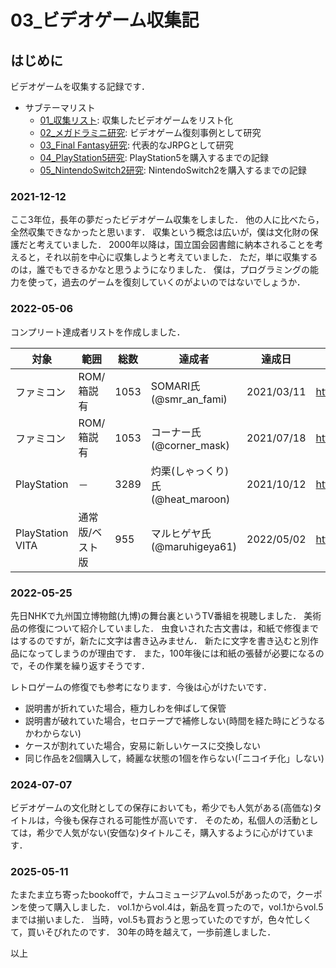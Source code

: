 # 03_ビデオゲーム収集記

## はじめに

ビデオゲームを収集する記録です．

- サブテーマリスト
  - [01_収集リスト](03_01_CollectionList.md): 収集したビデオゲームをリスト化
  - [02_メガドラミニ研究](03_02_MegadriveMini.md): ビデオゲーム復刻事例として研究
  - [03_Final Fantasy研究](03_03_FinalFantasy.md): 代表的なJRPGとして研究
  - [04_PlayStation5研究](03_04_PlayStation5.md): PlayStation5を購入するまでの記録
  - [05_NintendoSwitch2研究](03_05_NintendoSwitchNote.md): NintendoSwitch2を購入するまでの記録

### 2021-12-12

ここ3年位，長年の夢だったビデオゲーム収集をしました．
他の人に比べたら，全然収集できなかったと思います．
収集という概念は広いが，僕は文化財の保護だと考えていました．
2000年以降は，国立国会図書館に納本されることを考えると，それ以前を中心に収集しようと考えていました．
ただ，単に収集するのは，誰でもできるかなと思うようになりました．
僕は，プログラミングの能力を使って，過去のゲームを復刻していくのがよいのではないでしょうか．

### 2022-05-06

コンプリート達成者リストを作成しました．

|対象|範囲|総数|達成者|達成日|備考|
|---|---|---|----|-----|---|
|ファミコン|ROM/箱説有|1053|SOMARI氏(@smr_an_fami)|2021/03/11|https://twitter.com/smr_an_fami/status/1381250946735300610|
|ファミコン|ROM/箱説有|1053|コーナー氏(@corner_mask)|2021/07/18|https://twitter.com/corner_mask/status/1416650529850085377|
|PlayStation|－|3289|灼栗(しゃっくり)氏(@heat_maroon)|2021/10/12|https://twitter.com/heat_maroon/status/1447808515846721537|
|PlayStation VITA|通常版/ベスト版|955|マルヒゲヤ氏(@maruhigeya61)|2022/05/02|https://twitter.com/maruhigeya61/status/1521809952750604290|

### 2022-05-25

先日NHKで九州国立博物館(九博)の舞台裏というTV番組を視聴しました．
美術品の修復について紹介していました．
虫食いされた古文書は，和紙で修復まではするのですが，新たに文字は書き込みません．
新たに文字を書き込むと別作品になってしまうのが理由です．
また，100年後には和紙の張替が必要になるので，その作業を繰り返すそうです．

レトロゲームの修復でも参考になります．今後は心がけたいです．

- 説明書が折れていた場合，極力しわを伸ばして保管
- 説明書が破れていた場合，セロテープで補修しない(時間を経た時にどうなるかわからない)
- ケースが割れていた場合，安易に新しいケースに交換しない
- 同じ作品を2個購入して，綺麗な状態の1個を作らない(「ニコイチ化」しない)

### 2024-07-07

ビデオゲームの文化財としての保存においても，希少でも人気がある(高価な)タイトルは，今後も保存される可能性が高いです．
そのため，私個人の活動としては，希少で人気がない(安価な)タイトルこそ，購入するように心がけています．

### 2025-05-11

たまたま立ち寄ったbookoffで，ナムコミュージアムvol.5があったので，クーポンを使って購入しました．
vol.1からvol.4は，新品を買ったので，vol.1からvol.5までは揃いました．
当時，vol.5も買おうと思っていたのですが，色々忙しくて，買いそびれたのです．
30年の時を越えて，一歩前進しました．

以上


